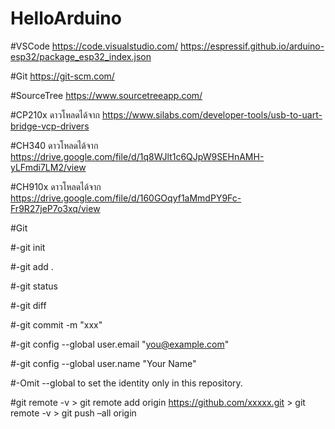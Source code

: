 # HelloArduino

#VSCode https://code.visualstudio.com/
https://espressif.github.io/arduino-esp32/package_esp32_index.json

#Git https://git-scm.com/

#SourceTree https://www.sourcetreeapp.com/

#CP210x ดาวโหลดได้จาก https://www.silabs.com/developer-tools/usb-to-uart-bridge-vcp-drivers

#CH340 ดาวโหลดได้จาก https://drive.google.com/file/d/1q8WJlt1c6QJpW9SEHnAMH-yLFmdi7LM2/view

#CH910x ดาวโหลดได้จาก https://drive.google.com/file/d/160GOqyf1aMmdPY9Fc-Fr9R27jeP7o3xq/view

#Git

#-git init

#-git add .

#-git status

#-git diff

#-git commit -m "xxx"



#-git config --global user.email "you@example.com"

#-git config --global user.name "Your Name"

#-Omit --global to set the identity only in this repository.


#git remote -v > git remote add origin https://github.com/xxxxx.git > git remote -v > git push –all origin
